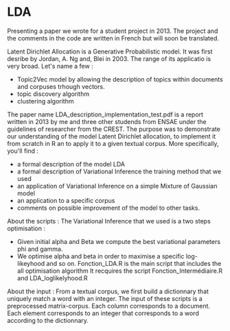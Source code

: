 # LDA
Presenting a paper we wrote for a student project in 2013. 
The project and the comments in the code are written in French but will soon be translated.

Latent Dirichlet Allocation is a Generative Probabilistic model. It was first desribe by Jordan, A. Ng and, Blei in 2003.
The range of its applicatio is very broad. Let's name a few :
- Topic2Vec model by allowing the description of topics within documents and corpuses trhough vectors.
- topic discovery algorithm
- clustering algorithm 

The paper name LDA_description_implementation_test.pdf is a report written in 2013 by me and three other studends from ENSAE under the guidelines of researcher from the CREST.
The purpose was to demonstrate our understanding of the model Latent Dirichlet allocation, to implement it from scratch in R an to apply it to a given textual corpus. 
More specifically, you'll find :
- a formal description of the model LDA
- a formal description of Variational Inference the training method that we used 
- an application of Variational Inference on a simple Mixture of Gaussian model 
- an application to a specific corpus
- comments on possible improvement of the model to other tasks.

About the scripts : 
The Variational Inference that we used is a two steps optimisation : 
- Given initial alpha and Beta we compute the best variational parameters phi and gamma.
- We optimise alpha and beta in order to maximise a specific log-likeyhood
and so on.
Fonction_LDA.R is the main script that includes the all optimisation algorithm
It recquires the script Fonction_Intermédiaire.R and LDA_loglikelyhood.R

About the input : 
From a textual corpus, we first build a dictionnary that uniquely match a word with an integer.
The input of these scripts is a preprocessed matrix-corpus. Each column corresponds to a document. Each element corresponds to an integer that corresponds to a word according to the dictionnary.
